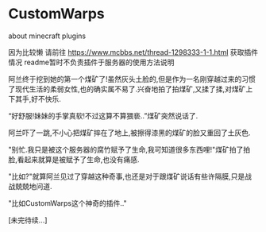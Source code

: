 # CustomWarps
about minecraft plugins

因为比较懒 请前往 https://www.mcbbs.net/thread-1298333-1-1.html 获取插件情况
readme暂时不负责插件于服务器的使用方法说明

阿兰终于挖到她的第一个煤矿了!虽然灰头土脸的,但是作为一名刚穿越过来的习惯了现代生活的柔弱女性,也的确实属不易了.兴奋地拍了拍煤矿,又揉了揉,对煤矿上下其手,好不快乐.

“好舒服!妹妹的手掌真软!不过这算不算猥亵..”煤矿突然说话了.

阿兰吓了一跳,不小心把煤矿摔在了地上,被擦得漆黑的煤矿的脸又重回了土灰色.

"别忙.我只是被这个服务器的腐竹赋予了生命,我可知道很多东西哩!"煤矿拍了拍脸,看起来就算是被赋予了生命,也没有痛感.

"比如?"就算阿兰见过了穿越这种奇事,也还是对于跟煤矿说话有些许隔膜,只是战战兢兢地问道.

"比如CustomWarps这个神奇的插件.."

[未完待续...]
